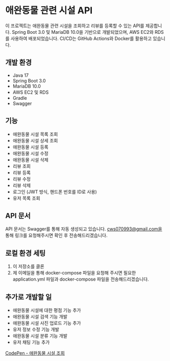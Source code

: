 # 애완동물 관련 시설 API

이 프로젝트는 애완동물 관련 시설을 조회하고 리뷰를 등록할 수 있는 API를 제공합니다. Spring Boot 3.0 및 MariaDB 10.0을 기반으로 개발되었으며, AWS EC2와 RDS를 사용하여 배포되었습니다. CI/CD는 GitHub Actions와 Docker를 활용하고 있습니다.

## 개발 환경

- Java 17
- Spring Boot 3.0
- MariaDB 10.0
- AWS EC2 및 RDS
- Gradle
- Swagger

## 기능

- 애완동물 시설 목록 조회
- 애완동물 시설 상세 조회
- 애완동물 시설 등록
- 애완동물 시설 수정
- 애완동물 시설 삭제
- 리뷰 조회
- 리뷰 등록
- 리뷰 수정
- 리뷰 삭제
- 로그인 (JWT 방식, 핸드폰 번호를 ID로 사용)
- 유저 목록 조회

## API 문서

API 문서는 Swagger를 통해 자동 생성되고 있습니다. 
cws070993@gmail.com을 통해 링크를 요청해주시면 확인 후 전송해드리겠습니다.


## 로컬 환경 세팅

1. 이 저장소를 클론
2. 제 이메일을 통해 docker-compose 파일을 요청해 주시면 필요한 application.yml 파일과 docker-compose 파일을 전송해드리겠습니다.



## 추가로 개발할 일

- 애완동물 시설에 대한 평점 기능 추가
- 애완동물 시설 검색 기능 개발
- 애완동물 시설 사진 업로드 기능 추가
- 유저 정보 수정 기능 개발
- 애완동물 시설 분류 기능 개발
- 유저 채팅 기능 추가

[CodePen - 애완동물 시설 조회]([https://codepen.io/openai-helper/pen/qBaNmzV](https://codepen.io/rahgdihv-the-sans/pen/yLRdqqY))
